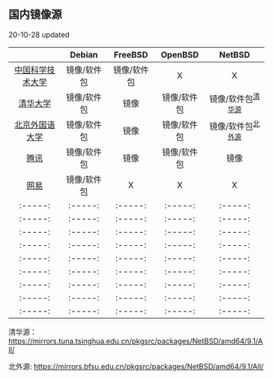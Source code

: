 ## 国内镜像源

  20-10-28 updated

|        | Debian | FreeBSD | OpenBSD | NetBSD |
| :-----:|:-----: | :-----: | :-----: | :-----: |
| [中国科学技术大学](https://mirrors.ustc.edu.cn)     | 镜像/软件包  | 镜像/软件包 |  X         |  X        |
| [清华大学](https://mirrors.tuna.tsinghua.edu.cn)   | 镜像/软件包  | 镜像       | 镜像/软件包 | 镜像/软件包<sup>[清华源](#pkgsrc1)</sup>      |
| [北京外国语大学](https://mirrors.bfsu.edu.cn)       | 镜像/软件包  | 镜像       | 镜像/软件包 | 镜像/软件包<sup>[北外源](#pkgsrc2)</sup>      |
| [腾讯](https://mirrors.cloud.tencent.com)         | 镜像/软件包  | 镜像        | 镜像/软件包 | 镜像      |
| [网易](https://mirrors.163.com)                    | 镜像/软件包  | X          |  X         |  X        |
| :-----:|:-----: | :-----: | :-----: | :-----: |
| :-----:|:-----: | :-----: | :-----: | :-----: |
| :-----:|:-----: | :-----: | :-----: | :-----: |
| :-----:|:-----: | :-----: | :-----: | :-----: |
| :-----:|:-----: | :-----: | :-----: | :-----: |
| :-----:|:-----: | :-----: | :-----: | :-----: |
| :-----:|:-----: | :-----: | :-----: | :-----: |
| :-----:|:-----: | :-----: | :-----: | :-----: |
| :-----:|:-----: | :-----: | :-----: | :-----: |





<a name="pkgsrc1">清华源</a>：https://mirrors.tuna.tsinghua.edu.cn/pkgsrc/packages/NetBSD/amd64/9.1/All/

<a name="pkgsrc2">北外源</a>: https://mirrors.bfsu.edu.cn/pkgsrc/packages/NetBSD/amd64/9.1/All/ 
 
